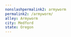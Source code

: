 ```yaml
---
﻿nonslashpermalink2: armyworm
permalink2: /armyworm/
alley: Armyworm
city: Medford
state: Oregon
---
```

